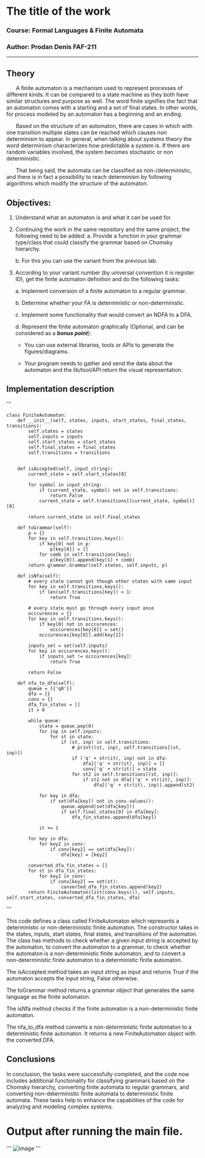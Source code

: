 # The title of the work

### Course: Formal Languages & Finite Automata
### Author: Prodan Denis FAF-211

----

## Theory
&ensp;&ensp;&ensp; A finite automaton is a mechanism used to represent processes of different kinds. It can be compared to a state machine as they both have similar structures and purpose as well. The word finite signifies the fact that an automaton comes with a starting and a set of final states. In other words, for process modeled by an automaton has a beginning and an ending.

&ensp;&ensp;&ensp; Based on the structure of an automaton, there are cases in which with one transition multiple states can be reached which causes non determinism to appear. In general, when talking about systems theory the word determinism characterizes how predictable a system is. If there are random variables involved, the system becomes stochastic or non deterministic.

&ensp;&ensp;&ensp; That being said, the automata can be classified as non-/deterministic, and there is in fact a possibility to reach determinism by following algorithms which modify the structure of the automaton.



## Objectives:
1. Understand what an automaton is and what it can be used for.

2. Continuing the work in the same repository and the same project, the following need to be added:
    a. Provide a function in your grammar type/class that could classify the grammar based on Chomsky hierarchy.

    b. For this you can use the variant from the previous lab.

3. According to your variant number (by universal convention it is register ID), get the finite automaton definition and do the following tasks:

    a. Implement conversion of a finite automaton to a regular grammar.

    b. Determine whether your FA is deterministic or non-deterministic.

    c. Implement some functionality that would convert an NDFA to a DFA.
    
    d. Represent the finite automaton graphically (Optional, and can be considered as a __*bonus point*__):
      
    - You can use external libraries, tools or APIs to generate the figures/diagrams.
        
    - Your program needs to gather and send the data about the automaton and the lib/tool/API return the visual representation.





## Implementation description

'''
    
    class FiniteAutomaton:
        def __init__(self, states, inputs, start_states, final_states, transitions):
            self.states = states
            self.inputs = inputs
            self.start_states = start_states
            self.final_states = final_states
            self.transitions = transitions


        def isAccepted(self, input_string):
            current_state = self.start_states[0]

            for symbol in input_string:
                if (current_state, symbol) not in self.transitions:
                    return False
                current_state = self.transitions[(current_state, symbol)][0]

            return current_state in self.final_states

        def toGrammar(self):
            p = {}
            for key in self.transitions.keys():
                if key[0] not in p:
                    p[key[0]] = []
                for comb in self.transitions[key]:
                    p[key[0]].append(key[1] + comb)
            return grammar.Grammar(self.states, self.inputs, p)

        def isNfa(self):
            # every state cannot got though other states with same input
            for key in self.transitions.keys():
                if len(self.transitions[key]) > 1:
                    return True

            # every state must go through every input once
            occcurences = {}
            for key in self.transitions.keys():
                if key[0] not in occcurences:
                    occcurences[key[0]] = set()
                occcurences[key[0]].add(key[1])

            inputs_set = set(self.inputs)
            for key in occcurences.keys():
                if inputs_set != occcurences[key]:
                    return True

            return False

        def nfa_to_dfa(self):
            queue = [{'q0'}]
            dfa = {}
            conv = {}
            dfa_fin_states = []
            it = 0

            while queue:
                state = queue.pop(0)
                for inp in self.inputs:
                    for st in state:
                        if (st, inp) in self.transitions:
                            # print((st, inp), self.transitions[(st, inp)])
                            if ('q' + str(it), inp) not in dfa:
                                dfa[('q' + str(it), inp)] = []
                                conv['q' + str(it)] = state
                            for st2 in self.transitions[(st, inp)]:
                                if st2 not in dfa[('q' + str(it), inp)]:
                                    dfa[('q' + str(it), inp)].append(st2)

                for key in dfa:
                    if set(dfa[key]) not in conv.values():
                        queue.append(set(dfa[key]))
                        if self.final_states[0] in dfa[key]:
                            dfa_fin_states.append(dfa[key])

                it += 1

            for key in dfa:
                for key2 in conv:
                    if conv[key2] == set(dfa[key]):
                        dfa[key] = [key2]

            converted_dfa_fin_states = []
            for st in dfa_fin_states:
                for key2 in conv:
                    if conv[key2] == set(st):
                        converted_dfa_fin_states.append(key2)
            return FiniteAutomaton(list(conv.keys()), self.inputs, self.start_states, converted_dfa_fin_states, dfa)
'''


This code defines a class called FiniteAutomaton which represents a deterministic or non-deterministic finite automaton. The constructor takes in the states, inputs, start states, final states, and transitions of the automaton. The class has methods to check whether a given input string is accepted by the automaton, to convert the automaton to a grammar, to check whether the automaton is a non-deterministic finite automaton, and to convert a non-deterministic finite automaton to a deterministic finite automaton.

The isAccepted method takes an input string as input and returns True if the automaton accepts the input string, False otherwise.

The toGrammar method returns a grammar object that generates the same language as the finite automaton.

The isNfa method checks if the finite automaton is a non-deterministic finite automaton.

The nfa_to_dfa method converts a non-deterministic finite automaton to a deterministic finite automaton. It returns a new FiniteAutomaton object with the converted DFA.


## Conclusions

In conclusion, the tasks were successfully completed, and the code now includes additional functionality for classifying grammars based on the Chomsky hierarchy, converting finite automata to regular grammars, and converting non-deterministic finite automata to deterministic finite automata. These tasks help to enhance the capabilities of the code for analyzing and modeling complex systems.

# Output after running the main file.
'''
![image](https://user-images.githubusercontent.com/64483300/223067632-6ccc7b2b-4af1-408b-8450-bb15cc9f0088.png)
'''
